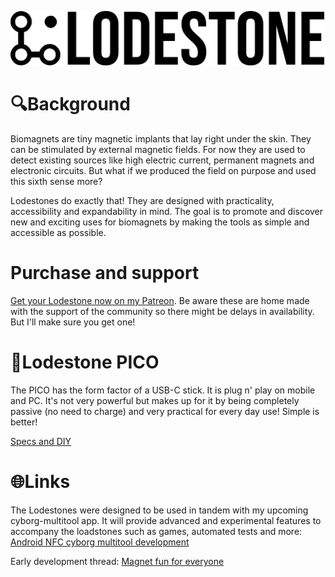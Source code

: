 
![Logo](https://github.com/AxelFougues/Lodestone-biomagnet-tools/blob/main/Logo/LodestoneWithName.png?raw=true)


# 🔍Background
Biomagnets are tiny magnetic implants that lay right under the skin. They can be stimulated by external magnetic fields. For now they are used to detect existing sources like high electric current, permanent magnets and electronic circuits. But what if we produced the field on purpose and used this sixth sense more?

Lodestones do exactly that! They are designed with practicality, accessibility and expandability in mind. The goal is to promote and discover new and exciting uses for biomagnets by making the tools as simple and accessible as possible.

# Purchase and support
 [Get your Lodestone now on my Patreon](https://www.patreon.com/AxelFougues). Be aware these are home made with the support of the community so there might be delays in availability. But I'll make sure you get one!

# 🧲Lodestone PICO
 The PICO has the form factor of a USB-C stick. It is plug n' play on mobile and PC. It's not very powerful but makes up for it by being completely passive (no need to charge) and very practical for every day use! Simple is better!
 
 [Specs and DIY](https://github.com/AxelFougues/Lodestone-biomagnet-tools/wiki/Lodestone-PICO)

# 🌐Links

 The Lodestones were designed to be used in tandem with my upcoming cyborg-multitool app. It will provide advanced and experimental features to accompany the loadstones such as games, automated tests and more: [Android NFC cyborg multitool development](https://forum.dangerousthings.com/t/android-nfc-cyborg-multitool-development/17772)

 Early development thread: [Magnet fun for everyone](https://forum.dangerousthings.com/t/finger-magnet-fun-for-everyone/18642)
